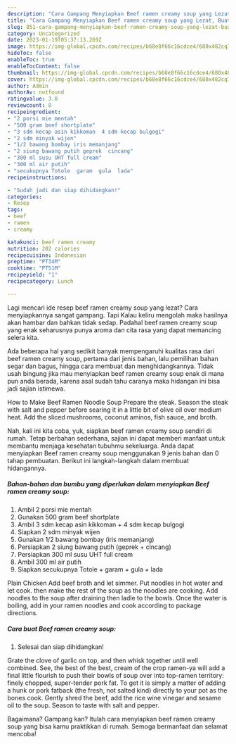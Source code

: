 ```yaml
---
description: "Cara Gampang Menyiapkan Beef ramen creamy soup yang Lezat, Buat Buka Puasa Lezat Sekali"
title: "Cara Gampang Menyiapkan Beef ramen creamy soup yang Lezat, Buat Buka Puasa Lezat Sekali"
slug: 851-cara-gampang-menyiapkan-beef-ramen-creamy-soup-yang-lezat-buat-buka-puasa-lezat-sekali
category: Uncategorized
date: 2023-01-19T05:37:13.269Z
image: https://img-global.cpcdn.com/recipes/b68e8f66c16cdce4/680x482cq70/beef-ramen-creamy-soup-foto-resep-utama.jpg
hideToc: false
enableToc: true
enableTocContent: false
thumbnail: https://img-global.cpcdn.com/recipes/b68e8f66c16cdce4/680x482cq70/beef-ramen-creamy-soup-foto-resep-utama.jpg
cover: https://img-global.cpcdn.com/recipes/b68e8f66c16cdce4/680x482cq70/beef-ramen-creamy-soup-foto-resep-utama.jpg
author: Admin
authorAv: notfound
ratingvalue: 3.8
reviewcount: 8
recipeingredient:
- "2 porsi mie mentah"
- "500 gram beef shortplate"
- "3 sdm kecap asin kikkoman  4 sdm kecap bulgogi"
- "2 sdm minyak wijen"
- "1/2 bawang bombay iris memanjang"
- "2 siung bawang putih geprek  cincang"
- "300 ml susu UHT full cream"
- "300 ml air putih"
- "secukupnya Totole  garam  gula  lada"
recipeinstructions:

- "Sudah jadi dan siap dihidangkan!"
categories:
- Resep
tags:
- beef
- ramen
- creamy

katakunci: beef ramen creamy 
nutrition: 202 calories
recipecuisine: Indonesian
preptime: "PT34M"
cooktime: "PT51M"
recipeyield: "1"
recipecategory: Lunch

---
```



Lagi mencari ide resep beef ramen creamy soup yang lezat? Cara menyiapkannya sangat gampang. Tapi Kalau keliru mengolah maka hasilnya akan hambar dan bahkan tidak sedap. Padahal beef ramen creamy soup yang enak seharusnya punya aroma dan cita rasa yang dapat memancing selera kita.


Ada beberapa hal yang sedikit banyak mempengaruhi kualitas rasa dari beef ramen creamy soup, pertama dari jenis bahan, lalu pemilihan bahan segar dan bagus, hingga cara membuat dan menghidangkannya. Tidak usah bingung jika mau menyiapkan beef ramen creamy soup enak di mana pun anda berada, karena asal sudah tahu caranya maka hidangan ini bisa jadi sajian istimewa.

How to Make Beef Ramen Noodle Soup Prepare the steak. Season the steak with salt and pepper before searing it in a little bit of olive oil over medium heat. Add the sliced mushrooms, coconut aminos, fish sauce, and broth.


Nah, kali ini kita coba, yuk, siapkan beef ramen creamy soup sendiri di rumah. Tetap berbahan sederhana, sajian ini dapat memberi manfaat untuk membantu menjaga kesehatan tubuhmu sekeluarga. Anda dapat menyiapkan Beef ramen creamy soup menggunakan 9 jenis bahan dan 0 tahap pembuatan. Berikut ini langkah-langkah dalam membuat hidangannya.

<!--inarticleads1-->

##### Bahan-bahan dan bumbu yang diperlukan dalam menyiapkan Beef ramen creamy soup:

1. Ambil 2 porsi mie mentah
1. Gunakan 500 gram beef shortplate
1. Ambil 3 sdm kecap asin kikkoman + 4 sdm kecap bulgogi
1. Siapkan 2 sdm minyak wijen
1. Gunakan 1/2 bawang bombay (iris memanjang)
1. Persiapkan 2 siung bawang putih (geprek + cincang)
1. Persiapkan 300 ml susu UHT full cream
1. Ambil 300 ml air putih
1. Siapkan secukupnya Totole + garam + gula + lada


Plain Chicken Add beef broth and let simmer. Put noodles in hot water and let cook. then make the rest of the soup as the noodles are cooking. Add noodles to the soup after draining then ladle to the bowls. Once the water is boiling, add in your ramen noodles and cook according to package directions. 

<!--inarticleads2-->

##### Cara buat Beef ramen creamy soup:


1. Selesai dan siap dihidangkan!

Grate the clove of garlic on top, and then whisk together until well combined. See, the best of the best, cream of the crop ramen-ya will add a final little flourish to push their bowls of soup over into top-ramen territory: finely chopped, super-tender pork fat. To get it is simply a matter of adding a hunk or pork fatback (the fresh, not salted kind) directly to your pot as the bones cook. Gently shred the beef, add the rice wine vinegar and sesame oil to the soup. Season to taste with salt and pepper. 

Bagaimana? Gampang kan? Itulah cara menyiapkan beef ramen creamy soup yang bisa kamu praktikkan di rumah. Semoga bermanfaat dan selamat mencoba!
